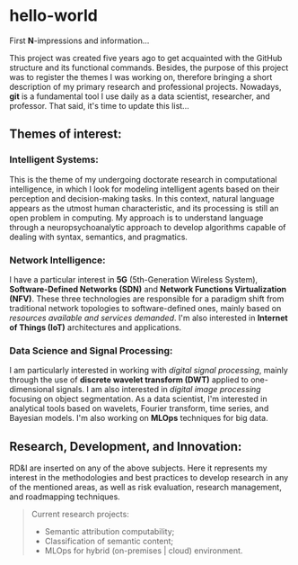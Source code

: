 # hello-world
First **N**-impressions and information...  

This project was created five years ago to get acquainted with the GitHub structure and its functional commands. Besides, the purpose of this project was to register the themes I was working on, therefore bringing a short description of my primary research and professional projects. Nowadays, **git** is a fundamental tool I use daily as a data scientist, researcher, and professor. That said, it's time to update this list...

## Themes of interest:
### Intelligent Systems:
This is the theme of my undergoing doctorate research in computational intelligence, in which I look for modeling intelligent agents based on their perception and decision-making tasks. In this context, natural language appears as the utmost human characteristic, and its processing is still an open problem in computing. My approach is to understand language through a neuropsychoanalytic approach to develop algorithms capable of dealing with syntax, semantics, and pragmatics. 

### Network Intelligence:
I have a particular interest in **5G** (5th-Generation Wireless System), **Software-Defined Networks (SDN)** and **Network Functions Virtualization (NFV)**. These three technologies are responsible for a paradigm shift from traditional network topologies to software-defined ones, mainly based on *resources available and services demanded*. I'm also interested in **Internet of Things (IoT)** architectures and applications.

### Data Science and Signal Processing:  
I am particularly interested in working with *digital signal processing*, mainly through the use of **discrete wavelet transform (DWT)** applied to one-dimensional signals. I am also interested in *digital image processing* focusing on object segmentation. As a data scientist, I'm interested in analytical tools based on wavelets, Fourier transform, time series, and Bayesian models. I'm also working on **MLOps** techniques for big data.

## Research, Development, and Innovation:
RD&I are inserted on any of the above subjects. Here it represents my interest in the methodologies and best practices to develop research in any of the mentioned areas, as well as risk evaluation, research management, and roadmapping techniques. 

> Current research projects:
> - Semantic attribution computability;
> - Classification of semantic content;
> - MLOps for hybrid (on-premises | cloud) environment.
